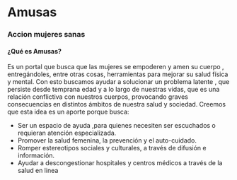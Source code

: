 
# Amusas 
### Accion mujeres sanas

#### ¿Qué es Amusas? 
Es un portal que busca  que las mujeres se empoderen y amen su cuerpo , entregándoles, entre otras cosas, herramientas para mejorar su salud física y mental. Con esto buscamos ayudar a solucionar un problema latente , que persiste desde temprana edad y a lo largo de nuestras vidas, que es una relación conflictiva con nuestros cuerpos, provocando graves consecuencias en distintos ámbitos de nuestra salud y sociedad.
Creemos que esta idea es un aporte porque busca:
* Ser un espacio de ayuda ,para quienes necesiten ser escuchados o requieran atención especializada.
* Promover la salud femenina, la prevención y el auto-cuidado.
* Romper estereotipos sociales y culturales, a través de difusión e información.
* Ayudar a descongestionar hospitales y centros médicos a través de la salud en linea